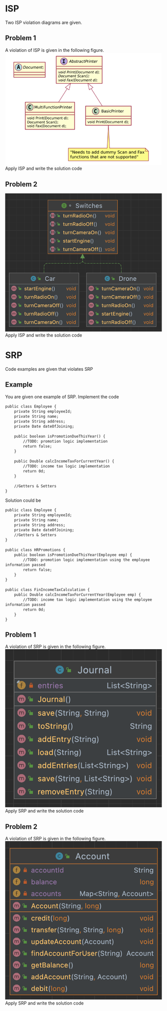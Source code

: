 # ISP
Two ISP violation diagrams are given.

## Problem 1
A violation of ISP is given in the following figure.
![ISP Violation](ISP%20violation.png)
Apply ISP and write the solution code

## Problem 2
![ISP Violation](ISPvio2.png)
Apply ISP and write the solution code

# SRP
Code examples are given that violates SRP

## Example
You are given one example of SRP. Implement the code
```
public class Employee {
    private String employeeId;
    private String name;
    private String address;
    private Date dateOfJoining;

    public boolean isPromotionDueThisYear() {
        //TODO: promotion logic implementation
        return false;
    }

    public Double calcIncomeTaxForCurrentYear() {
        //TODO: income tax logic implementation
        return 0d;
    }

    //Getters & Setters
}
```
Solution could be
```
public class Employee {
    private String employeeId;
    private String name;
    private String address;
    private Date dateOfJoining;
    //Getters & Setters
}

public class HRPromotions {
    public boolean isPromotionDueThisYear(Employee emp) {
        //TODO: promotion logic implementation using the employee information passed
        return false;
    }
}

public class FinIncomeTaxCalculation {
    public Double calcIncomeTaxForCurrentYear(Employee emp) {
        //TODO: income tax logic implementation using the employee information passed
        return 0d;
    }
}
```
## Problem 1
A violation of SRP is given in the following figure.
![ISP Violation](SRPvio.png)
Apply SRP and write the solution code

## Problem 2
A violation of SRP is given in the following figure.
![ISP Violation](SRPvio2.png)
Apply SRP and write the solution code
